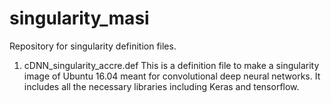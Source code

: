 # singularity_masi
Repository for singularity definition files.

1. cDNN_singularity_accre.def
This is a definition file to make a singularity image of Ubuntu 16.04 meant for convolutional deep neural networks. It includes all the necessary libraries including Keras and tensorflow. 

